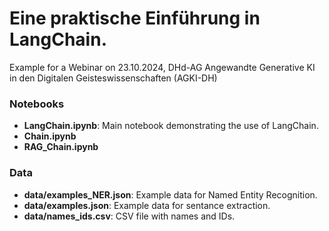 # Eine praktische Einführung in LangChain.

Example for a Webinar on 23.10.2024, DHd-AG Angewandte Generative KI in den Digitalen Geisteswissenschaften (AGKI-DH)

### Notebooks

- **LangChain.ipynb**: Main notebook demonstrating the use of LangChain.
- **Chain.ipynb**
- **RAG_Chain.ipynb**

### Data

- **data/examples_NER.json**: Example data for Named Entity Recognition.
- **data/examples.json**: Example data for sentance extraction.
- **data/names_ids.csv**: CSV file with names and IDs.
